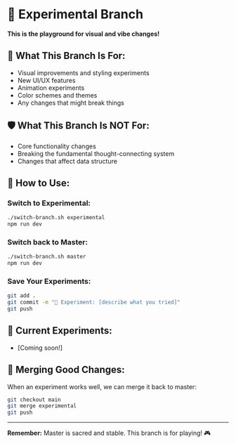 # 🧪 Experimental Branch

**This is the playground for visual and vibe changes!**

## 🎯 **What This Branch Is For:**
- Visual improvements and styling experiments
- New UI/UX features
- Animation experiments
- Color schemes and themes
- Any changes that might break things

## 🛡️ **What This Branch Is NOT For:**
- Core functionality changes
- Breaking the fundamental thought-connecting system
- Changes that affect data structure

## 🚀 **How to Use:**

### **Switch to Experimental:**
```bash
./switch-branch.sh experimental
npm run dev
```

### **Switch back to Master:**
```bash
./switch-branch.sh master
npm run dev
```

### **Save Your Experiments:**
```bash
git add .
git commit -m "🎨 Experiment: [describe what you tried]"
git push
```

## 🎨 **Current Experiments:**
- [Coming soon!]

## 🔄 **Merging Good Changes:**
When an experiment works well, we can merge it back to master:
```bash
git checkout main
git merge experimental
git push
```

---

**Remember:** Master is sacred and stable. This branch is for playing! 🎮
